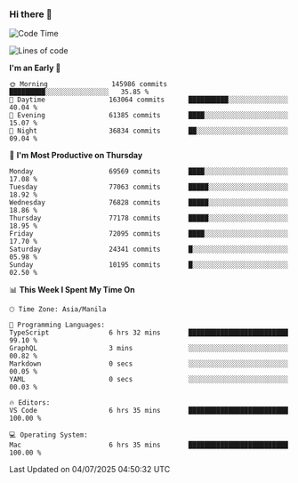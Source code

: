 ### Hi there 👋

<!--START_SECTION:waka-->
![Code Time](http://img.shields.io/badge/Code%20Time-6%2C096%20hrs%2046%20mins-blue)

![Lines of code](https://img.shields.io/badge/From%20Hello%20World%20I%27ve%20Written-141.1%20million%20lines%20of%20code-blue)

**I'm an Early 🐤** 

```text
🌞 Morning                145986 commits      █████████░░░░░░░░░░░░░░░░   35.85 % 
🌆 Daytime                163064 commits      ██████████░░░░░░░░░░░░░░░   40.04 % 
🌃 Evening                61385 commits       ████░░░░░░░░░░░░░░░░░░░░░   15.07 % 
🌙 Night                  36834 commits       ██░░░░░░░░░░░░░░░░░░░░░░░   09.04 % 
```
📅 **I'm Most Productive on Thursday** 

```text
Monday                   69569 commits       ████░░░░░░░░░░░░░░░░░░░░░   17.08 % 
Tuesday                  77063 commits       █████░░░░░░░░░░░░░░░░░░░░   18.92 % 
Wednesday                76828 commits       █████░░░░░░░░░░░░░░░░░░░░   18.86 % 
Thursday                 77178 commits       █████░░░░░░░░░░░░░░░░░░░░   18.95 % 
Friday                   72095 commits       ████░░░░░░░░░░░░░░░░░░░░░   17.70 % 
Saturday                 24341 commits       █░░░░░░░░░░░░░░░░░░░░░░░░   05.98 % 
Sunday                   10195 commits       █░░░░░░░░░░░░░░░░░░░░░░░░   02.50 % 
```


📊 **This Week I Spent My Time On** 

```text
🕑︎ Time Zone: Asia/Manila

💬 Programming Languages: 
TypeScript               6 hrs 32 mins       █████████████████████████   99.10 % 
GraphQL                  3 mins              ░░░░░░░░░░░░░░░░░░░░░░░░░   00.82 % 
Markdown                 0 secs              ░░░░░░░░░░░░░░░░░░░░░░░░░   00.05 % 
YAML                     0 secs              ░░░░░░░░░░░░░░░░░░░░░░░░░   00.03 % 

🔥 Editors: 
VS Code                  6 hrs 35 mins       █████████████████████████   100.00 % 

💻 Operating System: 
Mac                      6 hrs 35 mins       █████████████████████████   100.00 % 
```


 Last Updated on 04/07/2025 04:50:32 UTC
<!--END_SECTION:waka-->


<!--
**rad182/rad182** is a ✨ _special_ ✨ repository because its `README.md` (this file) appears on your GitHub profile.

Here are some ideas to get you started:

- 🔭 I’m currently working on ...
- 🌱 I’m currently learning ...
- 👯 I’m looking to collaborate on ...
- 🤔 I’m looking for help with ...
- 💬 Ask me about ...
- 📫 How to reach me: ...
- 😄 Pronouns: ...
- ⚡ Fun fact: ...
-->
